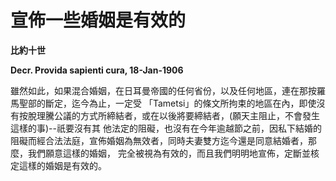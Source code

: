 # 宣佈一些婚姻是有效的


**比約十世**

**Decr. Provida sapienti cura, 18-Jan-1906**





雖然如此，如果混合婚姻，在日耳曼帝國的任何省份，以及任何地區，連在那按羅馬聖部的斷定，迄今為止，一定受
「Tametsi」的條文所拘束的地區在內，即使沒有按脫理騰公議的方式所締結者，或在以後將要締結者，(願天主阻止，不會發生這樣的事)--祇要沒有其
他法定的阻礙，也沒有在今年逾越節之前，因私下結婚的阻礙而經合法法庭，宣佈婚姻為無效者，同時夫妻雙方迄今還是同意結婚者，那麼，我們願意這樣的婚姻，
完全被視為有效的，而且我們明明地宣佈，定斷並核定這樣的婚姻是有效的。

